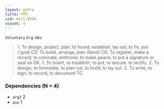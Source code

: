 ```yaml
---
layout: entry
title: འགོད་
vid: Hill:0294
vcount: 4
---
```

`Voluntary` `Erg-Abs`
> 1\.
 To design, project, plan; to found, establish, lay out; to fix, put ('god) CD\.
 To build, arrange, plan (bkod) CD\.
 To register, make a record; to coronate, enthrone; to make peace; to put a signature or seal on DK\.
 1\.
 To insert, to establish, to put, to secure\.
 to rectify\.
 2\.
 To design, to formulate, to plan out, to build, to lay out\.
 3\.
 To write, to sign, to record, to document TC\.

### Dependencies (N = 4)
* `arg2` 2
* `aux` 1
